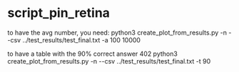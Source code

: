 # script_pin_retina
to have the avg number, you need:
python3 create_plot_from_results.py -n --csv ../test_results/test_final.txt -a 100 10000

to have a table with the 90% correct answer
402  python3 create_plot_from_results.py -n --csv ../test_results/test_final.txt -t 90
